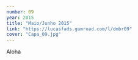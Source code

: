 ```yaml
---
number: 09
year: 2015
title: "Maio/Junho 2015"
link: "https://lucasfads.gumroad.com/l/dmbr09"
cover: "Capa_09.jpg"
---
```

Aloha
